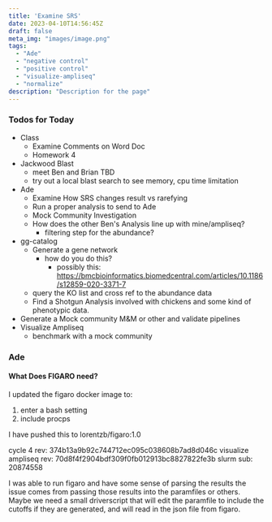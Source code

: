 ```yaml
---
title: 'Examine SRS'
date: 2023-04-10T14:56:45Z
draft: false
meta_img: "images/image.png"
tags:
  - "Ade"
  - "negative control"
  - "positive control"
  - "visualize-ampliseq"
  - "normalize"
description: "Description for the page"
---
```


### Todos for Today

- Class
  - Examine Comments on Word Doc
  - Homework 4
- Jackwood Blast
  - meet Ben and Brian TBD
  - try out a local blast search to see memory, cpu time limitation
- Ade
  - Examine How SRS changes result vs rarefying
  - Run a proper analysis to send to Ade
  - Mock Community Investigation
  - How does the other Ben's Analysis line up with mine/ampliseq?
    - filtering step for the abundance?
- gg-catalog
  - Generate a gene network 
    - how do you do this?
      - possibly this: https://bmcbioinformatics.biomedcentral.com/articles/10.1186/s12859-020-3371-7
  - query the KO list and cross ref to the abundance data
  - Find a Shotgun Analysis involved with chickens and some kind of phenotypic data.
- Generate a Mock community M&M or other and validate pipelines
- Visualize Ampliseq
  - benchmark with a mock community
  
### Ade

#### What Does FIGARO need?

I updated the figaro docker image to:
1. enter a bash setting
2. include procps

I have pushed this to lorentzb/figaro:1.0 

cycle 4 rev: 374b13a9b92c744712ec095c038608b7ad8d046c
visualize ampliseq rev: 70d8f4f2904bdf309f0fb012913bc8827822fe3b
slurm sub: 20874558

I was able to run figaro and have some sense of parsing the results the issue comes from passing those results into the paramfiles or others. Maybe we need a small driverscript that will edit the paramfile to include the cutoffs if they are generated, and will read in the json file from figaro.
